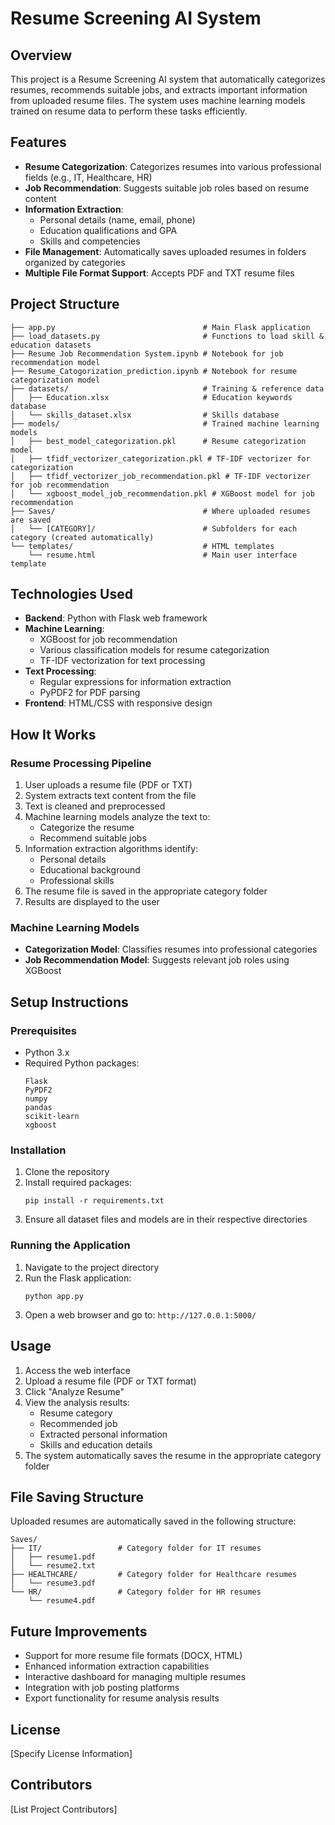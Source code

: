 # Resume Screening AI System

## Overview
This project is a Resume Screening AI system that automatically categorizes resumes, recommends suitable jobs, and extracts important information from uploaded resume files. The system uses machine learning models trained on resume data to perform these tasks efficiently.

## Features
- **Resume Categorization**: Categorizes resumes into various professional fields (e.g., IT, Healthcare, HR)
- **Job Recommendation**: Suggests suitable job roles based on resume content
- **Information Extraction**:
  - Personal details (name, email, phone)
  - Education qualifications and GPA
  - Skills and competencies
- **File Management**: Automatically saves uploaded resumes in folders organized by categories
- **Multiple File Format Support**: Accepts PDF and TXT resume files

## Project Structure
```
├── app.py                                 # Main Flask application
├── load_datasets.py                       # Functions to load skill & education datasets
├── Resume Job Recommendation System.ipynb # Notebook for job recommendation model
├── Resume_Catogorization_prediction.ipynb # Notebook for resume categorization model
├── datasets/                              # Training & reference data
│   ├── Education.xlsx                     # Education keywords database
│   └── skills_dataset.xlsx                # Skills database
├── models/                                # Trained machine learning models
│   ├── best_model_categorization.pkl      # Resume categorization model
│   ├── tfidf_vectorizer_categorization.pkl # TF-IDF vectorizer for categorization
│   ├── tfidf_vectorizer_job_recommendation.pkl # TF-IDF vectorizer for job recommendation
│   └── xgboost_model_job_recommendation.pkl # XGBoost model for job recommendation
├── Saves/                                 # Where uploaded resumes are saved
│   └── [CATEGORY]/                        # Subfolders for each category (created automatically)
└── templates/                             # HTML templates
    └── resume.html                        # Main user interface template
```

## Technologies Used
- **Backend**: Python with Flask web framework
- **Machine Learning**: 
  - XGBoost for job recommendation
  - Various classification models for resume categorization
  - TF-IDF vectorization for text processing
- **Text Processing**: 
  - Regular expressions for information extraction
  - PyPDF2 for PDF parsing
- **Frontend**: HTML/CSS with responsive design

## How It Works

### Resume Processing Pipeline
1. User uploads a resume file (PDF or TXT)
2. System extracts text content from the file
3. Text is cleaned and preprocessed
4. Machine learning models analyze the text to:
   - Categorize the resume
   - Recommend suitable jobs
5. Information extraction algorithms identify:
   - Personal details
   - Educational background
   - Professional skills
6. The resume file is saved in the appropriate category folder
7. Results are displayed to the user

### Machine Learning Models
- **Categorization Model**: Classifies resumes into professional categories
- **Job Recommendation Model**: Suggests relevant job roles using XGBoost

## Setup Instructions

### Prerequisites
- Python 3.x
- Required Python packages:
  ```
  Flask
  PyPDF2
  numpy
  pandas
  scikit-learn
  xgboost
  ```

### Installation
1. Clone the repository
2. Install required packages:
   ```
   pip install -r requirements.txt
   ```
3. Ensure all dataset files and models are in their respective directories

### Running the Application
1. Navigate to the project directory
2. Run the Flask application:
   ```
   python app.py
   ```
3. Open a web browser and go to: `http://127.0.0.1:5000/`

## Usage
1. Access the web interface
2. Upload a resume file (PDF or TXT format)
3. Click "Analyze Resume"
4. View the analysis results:
   - Resume category
   - Recommended job
   - Extracted personal information
   - Skills and education details
5. The system automatically saves the resume in the appropriate category folder

## File Saving Structure
Uploaded resumes are automatically saved in the following structure:
```
Saves/
├── IT/                 # Category folder for IT resumes
│   ├── resume1.pdf
│   └── resume2.txt
├── HEALTHCARE/         # Category folder for Healthcare resumes
│   └── resume3.pdf
└── HR/                 # Category folder for HR resumes
    └── resume4.pdf
```

## Future Improvements
- Support for more resume file formats (DOCX, HTML)
- Enhanced information extraction capabilities
- Interactive dashboard for managing multiple resumes
- Integration with job posting platforms
- Export functionality for resume analysis results

## License
[Specify License Information]

## Contributors
[List Project Contributors]
